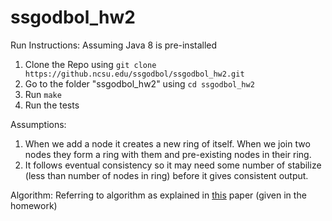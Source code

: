 # ssgodbol_hw2

Run Instructions:
Assuming Java 8 is pre-installed
1. Clone the Repo using ```git clone https://github.ncsu.edu/ssgodbol/ssgodbol_hw2.git```
2. Go to the folder "ssgodbol_hw2" using ```cd ssgodbol_hw2```
3. Run ```make```
4. Run the tests


Assumptions:
1. When we add a node it creates a new ring of itself. When we join two nodes they form a ring with them and pre-existing nodes in their ring.
2. It follows eventual consistency so it may need some number of stabilize (less than number of nodes in ring) before it gives consistent output.

Algorithm:
Referring to algorithm as explained in [this](https://pdos.csail.mit.edu/papers/ton:chord/paper-ton.pdf) paper (given in the homework)
